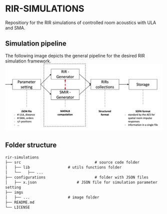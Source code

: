 # RIR-SIMULATIONS
Repositiory for the RIR simulations of controlled room acoustics with ULA and SMA.

## Simulation pipeline
The following image depicts the general pipeline for the desired RIR simulation framework.
![pipeline](imgs/pipeline.png "pipeline")


## Folder structure
```
rir-simulations
├── src                     			# source code folder
│   ├── lib           		# utils functions folder
│   └──   ├── ...
├── configurations   					# folder with JSON files
│   ├── x.json           		# JSON file for simulation parameter setting
├── imgs
│   ├── ...           		# image folder
├── README.md
└── LICENSE
```